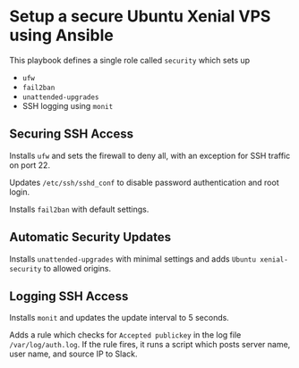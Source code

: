 # Setup a secure Ubuntu Xenial VPS using Ansible
This playbook defines a single role called `security` which sets up
- `ufw`
- `fail2ban`
- `unattended-upgrades`
- SSH logging using `monit`

## Securing SSH Access
Installs `ufw` and sets the firewall to deny all, with an exception for SSH traffic on port 22. 

Updates `/etc/ssh/sshd_conf` to disable password authentication and root login.

Installs `fail2ban` with default settings.

## Automatic Security Updates
Installs `unattended-upgrades` with minimal settings and adds `Ubuntu xenial-security` to allowed origins.

## Logging SSH Access
Installs `monit` and updates the update interval to 5 seconds.

Adds a rule which checks for `Accepted publickey` in the log file `/var/log/auth.log`. If the rule fires, it runs a script which posts server name, user name, and source IP to Slack. 
